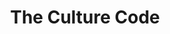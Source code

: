 ---
title: "The Culture Code"
description: "Mengeksplorasi berbagai macam organisasi paling sukses di dunia, mulai dari Navy's SEAL team six, IDEO, hingga San Antonio Spurs, tentang bagaimana grup di dalamnya berkomunikasi, menyampaikan pesan, memakai lingo spesifik, Daniel Coyle berhasil berceloteh dan memberi pemahaman dinamika di dalamnya berkembang."
cover: "images/reading/the-culture-code.jpeg"
publishDate: 2019-01-10
authors: "Daniel Coyle"
categories: ["business & leadership"]
---